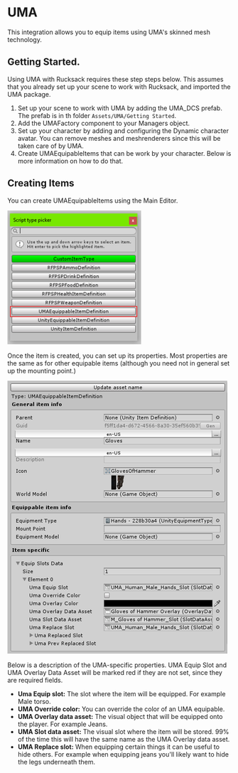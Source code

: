 # UMA
This integration allows you to equip items using UMA's skinned mesh technology.

## Getting Started.

Using UMA with Rucksack requires these step steps below. This assumes that you already set up your scene to work with Rucksack, and imported the UMA package. 

1. Set up your scene to work with UMA by adding the UMA_DCS prefab. The prefab is in th folder `Assets/UMA/Getting Started`.
2. Add the UMAFactory component to your Managers object.
3. Set up your character by adding and configuring the Dynamic character avatar. You can remove meshes and meshrenderers since this will be taken care of by UMA.
4. Create UMAEquipableItems that can be work by your character. Below is more information on how to do that.

## Creating Items

You can create UMAEquipableItems using the Main Editor.

![](Assets\UMA_Items.PNG)

Once the item is created, you can set up its properties. Most properties are the same as for other equipable items (although you need not in general set up the mounting point.)

![](Assets\UMA_EditItem.PNG)

Below is a description of the UMA-specific properties. UMA Equip Slot and UMA Overlay Data Asset will be marked red if they are not set, since they are required fields.   

- **Uma Equip slot:** The slot where the item will be equipped. For example Male torso.
- **UMA Override color:** You can override the color of an UMA equipable.
- **UMA Overlay data asset:** The visual object that will be equipped onto the player. For example Jeans.
- **UMA Slot data asset:**  The visual slot where the item will be stored. 99% of the time this will have the same name as the UMA Overlay data asset.
- **UMA Replace slot:** When equipping certain things it can be useful to hide others. For example when equipping jeans you'll likely want to hide the legs underneath them.